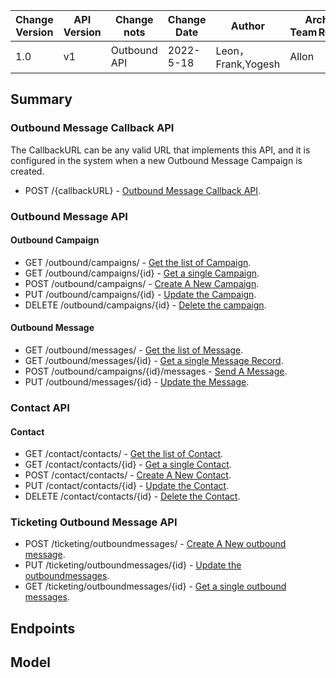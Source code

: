   | Change Version | API Version | Change nots | Change Date | Author |Architect Team Reviewer | 
  | - | - | - | - | - |- |
  | 1.0 | v1 |Outbound API | 2022-5-18 | Leon，Frank,Yogesh|  Allon|

## Summary

### Outbound Message Callback API 

The CallbackURL can be any valid URL that implements this API, and it is configured in the system when a new Outbound Message Campaign is created. 
  - POST /{callbackURL} - [Outbound Message Callback API](#voice-channel-adapter-receives-input). 

### Outbound Message API  

#### Outbound Campaign
  - GET /outbound/campaigns/ - [Get the list of Campaign](#get-the-list-of-campaign). 
  - GET /outbound/campaigns/{id} - [Get a single Campaign](#get-a-single-campaign). 
  - POST /outbound/campaigns/ - [Create A New Campaign](#create-a-new-campaign).  
  - PUT /outbound/campaigns/{id} - [Update the Campaign](#update-the-campaign).  
  - DELETE /outbound/campaigns/{id} - [Delete the campaign](#delete-the-campaign). 
#### Outbound Message
  - GET /outbound/messages/ - [Get the list of Message](#get-the-list-of-message). 
  - GET /outbound/messages/{id} - [Get a single Message Record](#get-a-single-message). 
  - POST /outbound/campaigns/{id}/messages - [Send A Message](#send-a-message).   
  - PUT /outbound/messages/{id} - [Update the Message](#update-the-Message).  

### Contact API 
####  Contact
  - GET /contact/contacts/ - [Get the list of Contact](#get-the-list-of-contact).  
  - GET /contact/contacts/{id} - [Get a single Contact](#get-a-single-contact).  
  - POST /contact/contacts/ - [Create A New Contact](#create-a-new-contact).  
  - PUT /contact/contacts/{id} - [Update the Contact](#update-the-contact).  
  - DELETE /contact/contacts/{id} - [Delete the Contact](#delete-the-contact). 

### Ticketing Outbound Message API 
  - POST /ticketing/outboundmessages/ - [Create A New outbound message](#create-a-new-outbound-message). 
  - PUT /ticketing/outboundmessages/{id} - [Update the outboundmessages](#update-the-outbound-message).   
  - GET /ticketing/outboundmessages/{id} - [Get a single outbound messages](#get-a-single-campaign). 

## Endpoints

## Model
